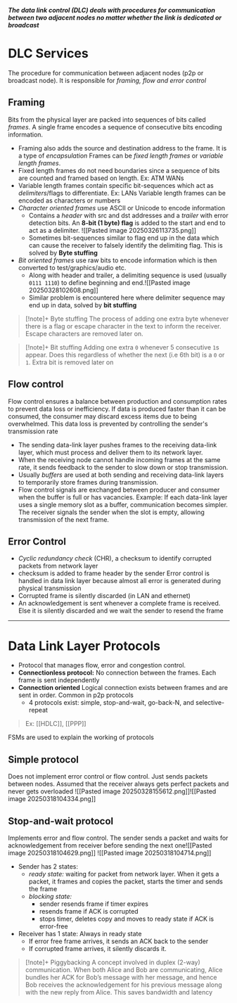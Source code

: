 ***The data link control (DLC) deals with procedures for communication between two adjacent nodes no matter whether the link is dedicated or broadcast***
# DLC Services
The procedure for communication between adjacent nodes (p2p or broadcast node). It is responsible for *framing, flow and error control*
## Framing
Bits from the physical layer are packed into sequences of bits called *frames*. A single frame encodes a sequence of consecutive bits encoding information.
- Framing also adds the source and destination address to the frame. It is a type of *encapsulation*
Frames can be *fixed length frames* or *variable length frames*.
- Fixed length frames do not need boundaries since a sequence of bits are counted and framed based on length. Ex: ATM WANs
- Variable length frames contain specific bit-sequences which act as *delimiters*/flags to differentiate. Ex: LANs
Variable length frames can be encoded as characters or numbers
- *Character oriented frames* use ASCII or Unicode to encode information
	- Contains a *header* with src and dst addresses and a *trailer* with error detection bits. An **8-bit (1 byte) flag** is added to the start and end to act as a delimiter. ![[Pasted image 20250326113735.png]]
	- Sometimes bit-sequences similar to flag end up in the data which can cause the receiver to falsely identify the delimiting flag. This is solved by **Byte stuffing**
- *Bit oriented frames* use raw bits to encode information which is then converted to test/graphics/audio etc.
	- Along with header and trailer, a delimiting sequence is used (usually `0111 1110`) to define beginning and end.![[Pasted image 20250328102608.png]]
	- Similar problem is encountered here where delimiter sequence may end up in data, solved by **bit stuffing**

>[!note]+  Byte stuffing
>The process of adding one extra byte whenever there is a flag or escape character in the text to inform the receiver. Escape characters are removed later on.

>[!note]+ Bit stuffing
>Adding one extra `0` whenever 5 consecutive `1`s  appear. Does this regardless of whether the next (i.e 6th bit) is a `0` or `1`. Extra bit is removed later on
## Flow control
Flow control ensures a balance between production and consumption rates to prevent data loss or inefficiency. If data is produced faster than it can be consumed, the consumer may discard excess items due to being overwhelmed. This data loss is prevented by controlling the sender's transmission rate
- The sending data-link layer pushes frames to the receiving data-link layer, which must process and deliver them to its network layer.
- When the receiving node cannot handle incoming frames at the same rate, it sends feedback to the sender to slow down or stop transmission.
- Usually *buffers* are used at both sending and receiving data-link layers to temporarily store frames during transmission.
- Flow control signals are exchanged between producer and consumer when the buffer is full or has vacancies.
Example: If each data-link layer uses a single memory slot as a buffer, communication becomes simpler. The receiver signals the sender when the slot is empty, allowing transmission of the next frame.
## Error Control
- *Cyclic redundancy check* (CHR), a checksum to identify corrupted packets from network layer
- checksum is added to frame header by the sender
Error control is handled in data link layer because almost all error is generated during physical transmission
- Corrupted frame is silently discarded (in LAN and ethernet)
- An acknowledgement is sent whenever a complete frame is received. Else it is silently discarded and we wait the sender to resend the frame
---
# Data Link Layer Protocols
- Protocol that manages flow, error and congestion control.
-  **Connectionless protocol:** No connection between the frames. Each frame is sent independently
- **Connection oriented** Logical connection exists between frames and are sent in order. Common in p2p protocols
	- 4 protocols exist: simple, stop-and-wait, go-back-N, and selective-repeat
> Ex: [[HDLC]], [[PPP]]

FSMs are used to explain the working of protocols
## **Simple protocol** 
Does not implement error control or flow control. Just sends packets between nodes. Assumed that the receiver always gets perfect packets and never gets overloaded
![[Pasted image 20250328155612.png]]![[Pasted image 20250318104334.png]]

## **Stop-and-wait protocol** 
Implements error and flow control. The sender sends a packet and waits for acknowledgement from receiver before sending the next one![[Pasted image 20250318104629.png]]
![[Pasted image 20250318104714.png]]
- Sender has 2 states:
	- *ready state:* waiting for packet from network layer. When it gets a packet, it frames and copies the packet, starts the timer and sends the frame
	- *blocking state:* 
		- sender resends frame if timer expires
		- resends frame if ACK is corrupted
		- stops timer, deletes copy and moves to ready state if ACK is error-free
- Receiver has 1 state: Always in ready state
	- If error free frame arrives, it sends an ACK back to the sender
	- If corrupted frame arrives, it silently discards it. 

>[!note]+ Piggybacking
> A concept involved in duplex (2-way) communication.
> When both Alice and Bob are communicating, Alice bundles her ACK for Bob’s message with her message, and hence Bob receives the acknowledgement for his previous message along with the new reply from Alice. This saves bandwidth and latency